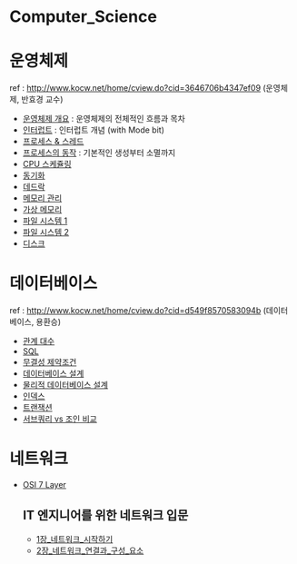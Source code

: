 # Computer_Science

# 운영체제
ref : http://www.kocw.net/home/cview.do?cid=3646706b4347ef09 (운영체제, 반효경 교수)



- [운영체제 개요](https://github.com/takm124/Computer_Science/blob/main/%EC%9A%B4%EC%98%81%EC%B2%B4%EC%A0%9C/%EC%9A%B4%EC%98%81%EC%B2%B4%EC%A0%9C%20%EA%B0%9C%EC%9A%94.md) : 운영체제의 전체적인 흐름과 목차
- [인터럽트](https://github.com/takm124/Computer_Science/blob/main/%EC%9A%B4%EC%98%81%EC%B2%B4%EC%A0%9C/Interrupt.md) : 인터럽트 개념 (with Mode bit)
- [프로세스 & 스레드](https://github.com/takm124/Computer_Science/blob/main/%EC%9A%B4%EC%98%81%EC%B2%B4%EC%A0%9C/Process.md)
- [프로세스의 동작](https://github.com/takm124/Computer_Science/blob/main/%EC%9A%B4%EC%98%81%EC%B2%B4%EC%A0%9C/Process%20Management.md) : 기본적인 생성부터 소멸까지
- [CPU 스케쥴링](https://github.com/takm124/Computer_Science/blob/main/%EC%9A%B4%EC%98%81%EC%B2%B4%EC%A0%9C/CPU%20scheduling.md)
- [동기화](https://github.com/takm124/Computer_Science/blob/main/%EC%9A%B4%EC%98%81%EC%B2%B4%EC%A0%9C/Process%20Synchronization.md)
- [데드락](https://github.com/takm124/Computer_Science/blob/main/%EC%9A%B4%EC%98%81%EC%B2%B4%EC%A0%9C/Deadlock.md)
- [메모리 관리](https://github.com/takm124/Computer_Science/blob/main/%EC%9A%B4%EC%98%81%EC%B2%B4%EC%A0%9C/Memory%20Management.md)
- [가상 메모리](https://github.com/takm124/Computer_Science/blob/main/%EC%9A%B4%EC%98%81%EC%B2%B4%EC%A0%9C/Virtual%20Memory.md)
- [파일 시스템 1](https://github.com/takm124/Computer_Science/blob/main/%EC%9A%B4%EC%98%81%EC%B2%B4%EC%A0%9C/File%20System.md)
- [파일 시스템 2](https://github.com/takm124/Computer_Science/blob/main/%EC%9A%B4%EC%98%81%EC%B2%B4%EC%A0%9C/File%20System%20Implementation.md)
- [디스크](https://github.com/takm124/Computer_Science/blob/main/%EC%9A%B4%EC%98%81%EC%B2%B4%EC%A0%9C/Disk%20Management%20and%20Scheduling.md)


# 데이터베이스
ref : http://www.kocw.net/home/cview.do?cid=d549f8570583094b (데이터 베이스, 용환승)
- [관계 대수](https://github.com/takm124/Computer_Science/blob/main/%EB%8D%B0%EC%9D%B4%ED%84%B0%EB%B2%A0%EC%9D%B4%EC%8A%A4/Relational_Algebra.md)
- [SQL](https://github.com/takm124/Computer_Science/blob/main/%EB%8D%B0%EC%9D%B4%ED%84%B0%EB%B2%A0%EC%9D%B4%EC%8A%A4/SQL.md)
- [무결성 제약조건](https://github.com/takm124/Computer_Science/blob/main/%EB%8D%B0%EC%9D%B4%ED%84%B0%EB%B2%A0%EC%9D%B4%EC%8A%A4/%EB%AC%B4%EA%B2%B0%EC%84%B1%20%EC%A0%9C%EC%95%BD%EC%A1%B0%EA%B1%B4.md)
- [데이터베이스 설계](https://github.com/takm124/Computer_Science/blob/main/%EB%8D%B0%EC%9D%B4%ED%84%B0%EB%B2%A0%EC%9D%B4%EC%8A%A4/%EB%8D%B0%EC%9D%B4%ED%84%B0%EB%B2%A0%EC%9D%B4%EC%8A%A4%20%EC%84%A4%EA%B3%84.md)
- [물리적 데이터베이스 설계](https://github.com/takm124/Computer_Science/blob/main/%EB%8D%B0%EC%9D%B4%ED%84%B0%EB%B2%A0%EC%9D%B4%EC%8A%A4/%EB%AC%BC%EB%A6%AC%EC%A0%81%20%EB%8D%B0%EC%9D%B4%ED%84%B0%20%EB%B2%A0%EC%9D%B4%EC%8A%A4%20%EC%84%A4%EA%B3%84.md)
- [인덱스](https://github.com/takm124/Computer_Science/blob/main/%EB%8D%B0%EC%9D%B4%ED%84%B0%EB%B2%A0%EC%9D%B4%EC%8A%A4/%EC%9D%B8%EB%8D%B1%EC%8A%A4.md)
- [트랜잭션](https://github.com/takm124/Computer_Science/blob/main/%EB%8D%B0%EC%9D%B4%ED%84%B0%EB%B2%A0%EC%9D%B4%EC%8A%A4/Transaction.md)
- [서브쿼리 vs 조인 비교](https://github.com/takm124/Computer_Science/blob/main/%EB%8D%B0%EC%9D%B4%ED%84%B0%EB%B2%A0%EC%9D%B4%EC%8A%A4/%EC%84%9C%EB%B8%8C%EC%BF%BC%EB%A6%AC%2C%20%EC%A1%B0%EC%9D%B8%20%EC%A0%95%EB%A6%AC.md)



# 네트워크
- [OSI 7 Layer](https://github.com/takm124/Computer_Science/blob/main/%EB%84%A4%ED%8A%B8%EC%9B%8C%ED%81%AC/OSI%207%20Layer.md)

  ## IT 엔지니어를 위한 네트워크 입문
  - [1장_네트워크_시작하기](https://github.com/takm124/Computer_Science/blob/main/%EB%84%A4%ED%8A%B8%EC%9B%8C%ED%81%AC/IT%20%EC%97%94%EC%A7%80%EB%8B%88%EC%96%B4%EB%A5%BC%20%EC%9C%84%ED%95%9C%20%EB%84%A4%ED%8A%B8%EC%9B%8C%ED%81%AC%20%EC%9E%85%EB%AC%B8/1%EC%9E%A5_%EB%84%A4%ED%8A%B8%EC%9B%8C%ED%81%AC_%EC%8B%9C%EC%9E%91%ED%95%98%EA%B8%B0.md)
  - [2장_네트워크_연결과_구성_요소](https://github.com/takm124/Computer_Science/blob/main/%EB%84%A4%ED%8A%B8%EC%9B%8C%ED%81%AC/IT%20%EC%97%94%EC%A7%80%EB%8B%88%EC%96%B4%EB%A5%BC%20%EC%9C%84%ED%95%9C%20%EB%84%A4%ED%8A%B8%EC%9B%8C%ED%81%AC%20%EC%9E%85%EB%AC%B8/2%EC%9E%A5_%EB%84%A4%ED%8A%B8%EC%9B%8C%ED%81%AC_%EC%97%B0%EA%B2%B0%EA%B3%BC_%EA%B5%AC%EC%84%B1_%EC%9A%94%EC%86%8C.md)
